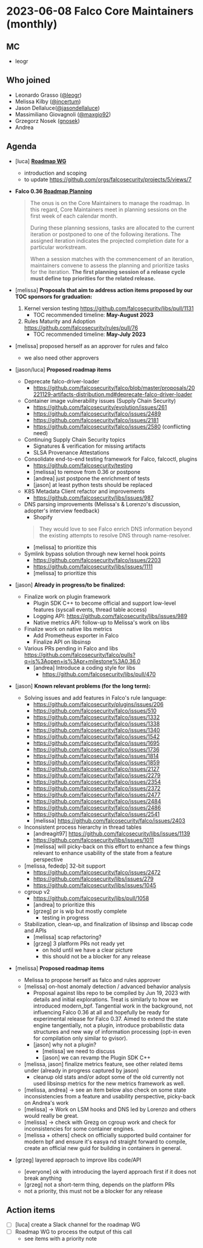 # 2023-06-08 Falco Core Maintainers (monthly)

## MC

- leogr

## Who joined

- Leonardo Grasso ([@leogr](https://github.com/leogr))
- Melissa Kilby ([@incertum](https://github.com/incertum))
- Jason Dellaluce([@jasondellaluce](https://github.com/jasondellaluce))
- Massimiliano Giovagnoli ([@maxgio92](https://github.com/maxgio92))
- Grzegorz Nosek ([gnosek](https://github.com/gnosek))
- Andrea

## Agenda

- [luca] **[Roadmap WG](https://github.com/falcosecurity/falco/blob/master/proposals/20230511-roadmap-management.md#next-steps-and-conclusions)**
    - introduction and scoping
    - to update https://github.com/orgs/falcosecurity/projects/5/views/7

- **Falco 0.36 [Roadmap Planning](https://github.com/falcosecurity/falco/blob/master/proposals/20230511-roadmap-management.md#roadmap-planning)**
    > The onus is on the Core Maintainers to manage the roadmap. In this regard, Core Maintainers meet in planning sessions on the first week of each calendar month.
    > 
    > During these planning sessions, tasks are allocated to the current iteration or postponed to one of the following iterations. The assigned iteration indicates the projected completion date for a particular workstream.
    > 
    > When a session matches with the commencement of an iteration, maintainers convene to assess the planning and prioritize tasks for the iteration. **The first planning session of a release cycle must define top priorities for the related release.**

- [melissa] **Proposals that aim to address action items proposed by our TOC sponsors for graduation:**
    1. Kernel version testing https://github.com/falcosecurity/libs/pull/1131
        - TOC recommended timeline: **May-August 2023**
    2. Rules Maturity and Adoption https://github.com/falcosecurity/rules/pull/76
        - TOC recommended timeline: **May-July 2023**

- [melissa] proposed herself as an approver for rules and falco
    - we also need other approvers

- [jason/luca] **Proposed roadmap items**
  - Deprecate falco-driver-loader
      - https://github.com/falcosecurity/falco/blob/master/proposals/20221129-artifacts-distribution.md#deprecate-falco-driver-loader
  - Container image vulnerability issues (Supply Chain Security)
    - https://github.com/falcosecurity/evolution/issues/261
    - https://github.com/falcosecurity/falco/issues/2489
    - https://github.com/falcosecurity/falco/issues/2181
    - https://github.com/falcosecurity/falco/issues/2580 (conflicting need)
  - Continuing Supply Chain Security topics
    - Signatures & verification for missing artifacts
    - SLSA Provenance Attestations
  - Consolidate end-to-end testing framework for Falco, falcoctl, plugins
    - https://github.com/falcosecurity/testing
    - [melissa] to remove from 0.36 or postpone
    - [andrea] just postpone the enrichment of tests
    - [jason] at least python tests should be replaced
  - K8S Metadata Client refactor and improvements
    - https://github.com/falcosecurity/libs/issues/987
  - DNS parsing improvements (Melissa's & Lorenzo's discussion, adopter's interview feedback)
      - Shopify
      > They would love to see Falco enrich DNS information beyond the existing attempts to resolve DNS through name-resolver.
      - [melissa] to prioritize this
  - Symlink bypass solution through new kernel hook points
    - https://github.com/falcosecurity/falco/issues/2203
    - https://github.com/falcosecurity/libs/issues/1111
    - [melissa] to prioritize this

- [jason] **Already in progress/to be finalized:**
  - Finalize work on plugin framework
    - Plugin SDK C++ to become official and support low-level features (syscall events, thread table access)
    - Logging API: https://github.com/falcosecurity/libs/issues/989
    - Native metrics API: follow-up to Melissa's work on libs  
  - Finalize work on native libs metrics
    - Add Prometheus exporter in Falco
    - Finalize API on libsinsp
  - Various PRs pending in Falco and libs https://github.com/falcosecurity/falco/pulls?q=is%3Aopen+is%3Apr+milestone%3A0.36.0
      - [andrea]  Introduce a coding style for libs
          - https://github.com/falcosecurity/libs/pull/470

- [jason] **Known relevant problems (for the long term):**
  - Solving issues and add features in Falco's rule language:
    - https://github.com/falcosecurity/plugins/issues/206
    - https://github.com/falcosecurity/falco/issues/510
    - https://github.com/falcosecurity/falco/issues/1332
    - https://github.com/falcosecurity/falco/issues/1338
    - https://github.com/falcosecurity/falco/issues/1340
    - https://github.com/falcosecurity/falco/issues/1542
    - https://github.com/falcosecurity/falco/issues/1695
    - https://github.com/falcosecurity/falco/issues/1736
    - https://github.com/falcosecurity/falco/issues/1814
    - https://github.com/falcosecurity/falco/issues/1859
    - https://github.com/falcosecurity/falco/issues/2127
    - https://github.com/falcosecurity/falco/issues/2279
    - https://github.com/falcosecurity/falco/issues/2354
    - https://github.com/falcosecurity/falco/issues/2372
    - https://github.com/falcosecurity/falco/issues/2477
    - https://github.com/falcosecurity/falco/issues/2484
    - https://github.com/falcosecurity/falco/issues/2486
    - https://github.com/falcosecurity/falco/issues/2541
    - [melissa] https://github.com/falcosecurity/falco/issues/2403
  - Inconsistent process hierarchy in thread tables
      - [andreagit97] https://github.com/falcosecurity/libs/issues/1139
      - https://github.com/falcosecurity/libs/issues/1011
      - [melissa] will picky-back on this effort to enhance a few things relevant to enhance usability of the state from a feature perspective
  - [melissa, fededp] 32-bit support
      - https://github.com/falcosecurity/falco/issues/2472
      - https://github.com/falcosecurity/libs/issues/279
      - https://github.com/falcosecurity/libs/issues/1045
  - cgroup v2
      - https://github.com/falcosecurity/libs/pull/1058
      - [andrea] to prioritize this
      - [grzeg] pr is wip but mostly complete
          - testing in progress
  - Stabilization, clean-up, and finalization of libsinsp and libscap code and APIs
      - [melissa] scap refactoring?
      - [grzeg] 3 platform PRs not ready yet
          - on hold until we have a clear picture
          - this should not be a blocker for any release
- [melissa] **Proposed roadmap items**
    - Melissa to propose herself as falco and rules approver
    - [melissa] on-host anomaly detection / advanced behavior analysis
      - Proposal against libs repo to be compiled by Jun 19, 2023 with details and initial explorations. Treat is similarly to how we introduced modern_bpf. Tangential work in the background, not influencing Falco 0.36 at all and hopefully be ready for experimental release for Falco 0.37. Aimed to extend the state engine tangentially, not a plugin, introduce probabilistic data structures and new way of information processing (opt-in even for compilation only similar to gvisor).
      - [jason] why not a plugin?
          - [melissa] we need to discuss
          - [jason] we can revamp the Plugin SDK C++
  - [melissa, jason] finalize metrics feature, see other related items under (already in progress captured by jason)
      - cleanup old stats and/or adopt some of the old currently not used libsinsp metrics for the new metrics framework as well.
  - [melissa, andrea] -> see an item below also check on some state inconsistencies from a feature and usability perspective, picky-back on Andrea's work
  - [melissa] -> Work on LSM hooks and DNS led by Lorenzo and others would really be great.
  - [melissa] -> check with Grezg on cgroup work and check for inconsistencies for some container engines. 
  - [melissa + others] check on officially supported build container for modern bpf and ensure it's easya nd straight forward to compile, create an official new guid for building in containers in general.

- [grzeg] layered approach to improve libs code/API
    - [everyone] ok with introducing the layerd approach first if it does not break anything
    - [grzeg] not a short-term thing, depends on the platform PRs
    - not a priority, this must not be a blocker for any release

## Action items

- [ ] [luca] create a Slack channel for the roadmap WG
- [ ] Roadmap WG to process the output of this call
    - see items with a priority note
